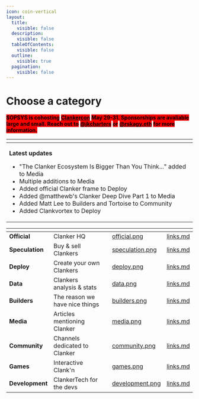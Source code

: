 ```yaml
---
icon: coin-vertical
layout:
  title:
    visible: false
  description:
    visible: false
  tableOfContents:
    visible: false
  outline:
    visible: true
  pagination:
    visible: false
---
```


# Choose a category

<mark style="background-color:red;">**$OPSYS is cohosting**</mark> [<mark style="background-color:red;">**Clankercon**</mark>](https://warpcast.com/~/channel/clankercon) <mark style="background-color:red;">**May 29-31. Sponsorships are avaliable large and small. Reach out to**</mark> [<mark style="background-color:red;">**@jkcharters**</mark>](https://warpcast.com/jkcharters) <mark style="background-color:red;">**or**</mark> [<mark style="background-color:red;">**@rskagy.eth**</mark>](https://warpcast.com/rskagy.eth) <mark style="background-color:red;">**for more information.**</mark>

<table data-header-hidden data-full-width="true">
  <thead>
    <tr>
      <th></th>
    </tr>
  </thead>
  <tbody>
    <tr>
      <td>
        <p><strong>Latest updates</strong></p>
        <ul>
          <li>"The Clanker Ecosystem Is Bigger Than You Think..." added to Media</li>
          <li>Multiple additions to Media</li>
          <li>Added official Clanker frame to Deploy</li>
          <li>Added @matthewb's Clanker Deep Dive Part 1 to Media</li
          ><li>Added Matt Lee to Builders and Tortoise to Community</li>
          <li>Added Clankvortex to Deploy</li>
        </ul>
      </td>
    </tr>
  </tbody>
</table>

<table data-view="cards" data-full-width="true"><thead><tr><th></th><th></th><th></th><th data-hidden data-card-cover data-type="files"></th><th data-hidden data-card-target data-type="content-ref"></th></tr></thead><tbody><tr><td><strong>Official</strong></td><td>Clanker HQ</td><td></td><td><a href=".gitbook/assets/official.png">official.png</a></td><td><a href="official/links.md">links.md</a></td></tr><tr><td><strong>Speculation</strong></td><td>Buy &#x26; sell Clankers</td><td></td><td><a href=".gitbook/assets/speculation.png">speculation.png</a></td><td><a href="speculation/links.md">links.md</a></td></tr><tr><td><strong>Deploy</strong></td><td>Create your own Clankers</td><td></td><td><a href=".gitbook/assets/deploy.png">deploy.png</a></td><td><a href="deploy/links.md">links.md</a></td></tr><tr><td><strong>Data</strong></td><td>Clankers analysis &#x26; stats</td><td></td><td><a href=".gitbook/assets/data.png">data.png</a></td><td><a href="data/links.md">links.md</a></td></tr><tr><td><strong>Builders</strong></td><td>The reason we have nice things</td><td></td><td><a href=".gitbook/assets/builders.png">builders.png</a></td><td><a href="builders/links.md">links.md</a></td></tr><tr><td><strong>Media</strong></td><td>Articles mentioning Clanker</td><td></td><td><a href=".gitbook/assets/media.png">media.png</a></td><td><a href="media/links.md">links.md</a></td></tr><tr><td><strong>Community</strong></td><td>Channels dedicated to Clanker</td><td></td><td><a href=".gitbook/assets/community.png">community.png</a></td><td><a href="community/links.md">links.md</a></td></tr><tr><td><strong>Games</strong></td><td>Interactive Clank'n</td><td></td><td><a href=".gitbook/assets/games.png">games.png</a></td><td><a href="games/links.md">links.md</a></td></tr><tr><td><strong>Development</strong></td><td>ClankerTech for the devs</td><td></td><td><a href=".gitbook/assets/development.png">development.png</a></td><td><a href="development/links.md">links.md</a></td></tr></tbody></table>
